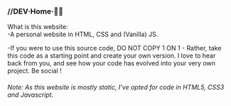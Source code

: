 <h3><b>//DEV·Home·</b>👨‍💻</h3>

What is this website:</br>
-A personal website in HTML, CSS and (Vanilla) JS.

-If you were to use this source code, DO NOT COPY 1 ON 1 - Rather, take this code as a starting point and create your own version. I love to hear back from you, and see how your code has evolved into your very own project. Be social !

<p>
<h6>Note: As this website is mostly static, I've opted for code in HTML5, CSS3 and Javascript.</h6>
</p>

